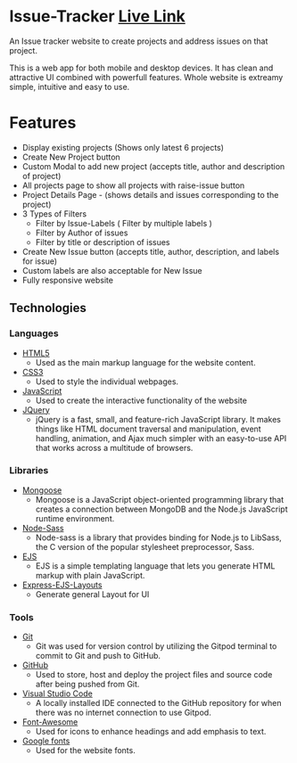 # Issue-Tracker [Live Link](https://tridevverma.github.io/Alarm-clock/)
An Issue tracker website to create projects and address issues on that project.

This is a web app for both mobile and desktop devices. It has clean and attractive UI combined with powerfull features. 
Whole website is extreamy simple, intuitive and easy to use.

# Features
+ Display existing projects (Shows only latest 6 projects)
+ Create New Project button
+ Custom Modal to add new project (accepts title, author and description of project)
+ All projects page to show all projects with raise-issue button
+ Project Details Page - (shows details and issues corresponding to the project)
+ 3 Types of Filters
  - Filter by Issue-Labels ( Filter by multiple labels )
  - Filter by Author of issues
  - Filter by title or description of issues
+ Create New Issue button (accepts title, author, description, and labels for issue)
+ Custom labels are also acceptable for New Issue
+ Fully responsive website

## Technologies ##

### Languages ###

- [HTML5](https://developer.mozilla.org/en-US/docs/Web/HTML)
  - Used as the main markup language for the website content.
- [CSS3](https://developer.mozilla.org/en-US/docs/Web/CSS)
  - Used to style the individual webpages.
- [JavaScript](https://developer.mozilla.org/en-US/docs/Web/JavaScript)
  - Used to create the interactive functionality of the website
- [JQuery](https://jquery.com/)
  - jQuery is a fast, small, and feature-rich JavaScript library. It makes things like HTML document traversal and manipulation, event handling, animation, and Ajax much simpler with an easy-to-use API that works across a multitude of browsers.
  
### Libraries ###

- [Mongoose](https://mongoosejs.com/)
  - Mongoose is a JavaScript object-oriented programming library that creates a connection between MongoDB and the Node.js JavaScript runtime environment.
- [Node-Sass](https://www.npmjs.com/package/node-sass)
  - Node-sass is a library that provides binding for Node.js to LibSass, the C version of the popular stylesheet preprocessor, Sass.
- [EJS](https://ejs.co/)
  - EJS is a simple templating language that lets you generate HTML markup with plain JavaScript.
- [Express-EJS-Layouts](https://www.npmjs.com/package/express-ejs-layouts)
  - Generate general Layout for UI
  
### Tools ###

- [Git](https://git-scm.com/)
  - Git was used for version control by utilizing the Gitpod terminal to commit to Git and push to GitHub.
- [GitHub](https://github.com/)
  - Used to store, host and deploy the project files and source code after being pushed from Git.
- [Visual Studio Code](https://code.visualstudio.com/)
  - A locally installed IDE connected to the GitHub repository for when there was no internet connection to use Gitpod.
- [Font-Awesome](https://fontawesome.com/icons?d=gallery)
  - Used for icons to enhance headings and add emphasis to text.
- [Google fonts](https://fonts.google.com/)
  - Used for the website fonts.
